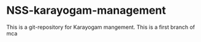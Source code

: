 # NSS-karayogam-management
This is a git-repository for Karayogam mangement.
This is a first branch of mca
